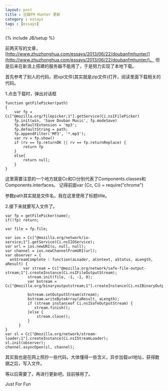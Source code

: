 ```yaml
---
layout: post
title : 豆瓣FM Hunter 更新
category : essays
tags : [essays]
---
```

{% include JB/setup %}

前两天写的文章，[http://www.zhuzhonghua.com/essays/2013/06/22/doubanfmhunter/](http://www.zhuzhonghua.com/essays/2013/06/22/doubanfmhunter/)。
但是后来在新浪上搭建的服务器不能用了，于是努力实现了本地下载。  


首先参考了别人的代码，把xpi文件(其实就是zip文件)打开，阅读里面下载相关的代码。  


1.点击下载时，弹出对话框

	function getFilePicker(path)
	{
	    var fp = Cc["@mozilla.org/filepicker;1"].getService(Ci.nsIFilePicker)
	    fp.init(win, 'Save Douban Music', fp.modeSave)
		fp.defaultExtension = 'mp3';
		fp.defaultString = path;
		fp.appendFilter('MP3', '*.mp3');
		var rv = fp.show()
		if (rv == fp.returnOK || rv == fp.returnReplace) {
			return fp
		}
	    else{
	        return null;
	    }
	}
这里需要注意的一个地方就是Cc和Ci分别代表了Components.classes和Components.interfaces。
记得前面var {Cc, Ci} = require("chrome")    

参数path其实就是文件名，我在这里使用了标题title。  

2.接下来就要写入文件了。

    var fp = getFilePicker(name);
    if(!fp) return;
    
    var file = fp.file;
    
    var ios = Cc["@mozilla.org/network/io-service;1"].getService(Ci.nsIIOService);
    var url = ios.newURI(u, null, null);
    var channel = ios.newChannelFromURI(url);
    var observer = {
      onStreamComplete : function(aLoader, aContext, aStatus, aLength, aResult) {
          	var stream = Cc["@mozilla.org/network/safe-file-output-stream;1"].createInstance(Ci.nsIFileOutputStream);
              stream.init(file, -1, -1, 0);
              var bstream = Cc["@mozilla.org/binaryoutputstream;1"].createInstance(Ci.nsIBinaryOutputStream);

              bstream.setOutputStream(stream);    
              bstream.writeByteArray(aResult, aLength);
              if (stream instanceof Ci.nsISafeOutputStream) {
                 stream.finish();
              }else {
                  stream.close();
              }
          }
    }
    var sl = Cc["@mozilla.org/network/stream-loader;1"].createInstance(Ci.nsIStreamLoader);
    sl.init(observer);
    channel.asyncOpen(sl, channel);

其实我也是在网上照抄一些代码，大体懂得一些含义，异步加载url地址，获得数据之后，写入文件。  


等以后需要了，再进行更新吧。目前够用了。  


Just For Fun